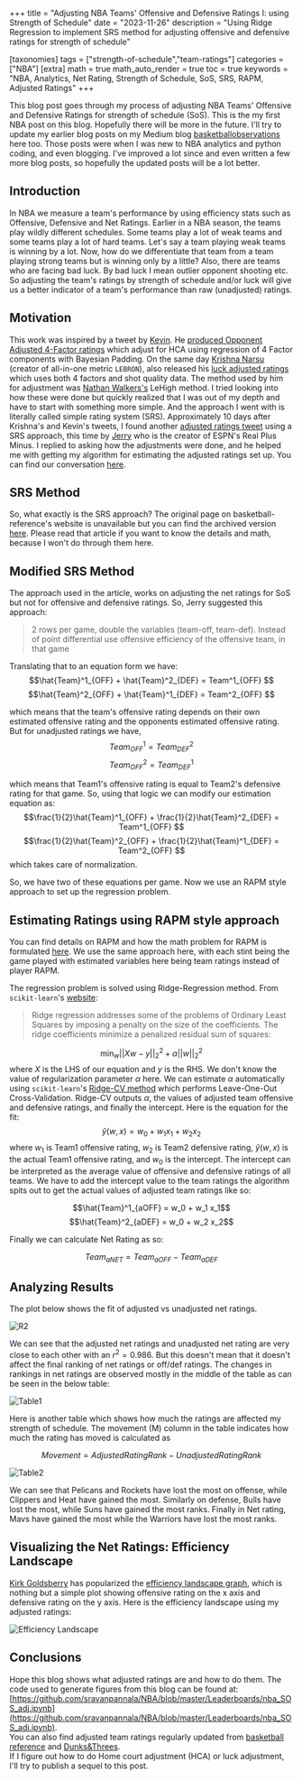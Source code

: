 +++
title = "Adjusting NBA Teams' Offensive and Defensive Ratings I: using Strength of Schedule"
date = "2023-11-26"
description = "Using Ridge Regression to implement SRS method for adjusting offensive and defensive ratings for strength of schedule"

[taxonomies]
tags = ["strength-of-schedule","team-ratings"]
categories = ["NBA"]
[extra]
math = true
math_auto_render = true
toc = true
keywords = "NBA, Analytics, Net Rating, Strength of Schedule, SoS, SRS, RAPM, Adjusted Ratings"
+++

This blog post goes through my process of adjusting NBA Teams' Offensive and Defensive Ratings for strength of schedule (SoS). This is the my first NBA post on this blog. Hopefully there will be more in the future. I'll try to update my earlier blog posts on my Medium blog [basketballobservations](https://medium.com/basketballobservations) here too. Those posts were when I was new to NBA analytics and python coding, and even blogging. I've improved a lot since and even written a few more blog posts, so hopefully the updated posts will be a lot better.

## Introduction

In NBA we measure a team's performance by using efficiency stats such as Offensive, Defensive and Net Ratings. Earlier in a NBA season, the teams play wildly different schedules. Some teams play a lot of weak teams and some teams play a lot of hard teams. Let's say a team playing weak teams is winning by a lot. Now, how do we differentiate that team from a team playing strong teams but is winning only by a little? Also, there are teams who are facing bad luck. By bad luck I mean outlier opponent shooting etc. So adjusting the team's ratings by strength of schedule and/or luck will give us a better indicator of a team's performance than raw (unadjusted) ratings.

## Motivation
This work was inspired by a tweet by [Kevin](https://twitter.com/NBACouchside). He [produced Opponent Adjusted 4-Factor ratings](https://twitter.com/NBACouchside/status/1720610641281429771) which adjust for HCA using regression of 4 Factor components with Bayesian Padding. On the same day [Krishna Narsu](https://twitter.com/knarsu3) (creator of all-in-one metric `LEBRON`), also released his [luck adjusted ratings](https://twitter.com/knarsu3/status/1611511553588600832) which uses both 4 factors and shot quality data. The method used by him for adjustment was [Nathan Walkers's](https://twitter.com/bbstats) LeHigh method. I tried looking into how these were done but quickly realized that I was out of my depth and have to start with something more simple. And the approach I went with is literally called simple rating system (SRS). Approximately 10 days after Krishna's and Kevin's tweets, I found another [adjusted ratings tweet](https://twitter.com/JerryEngelmann/status/1723566732038799456) using a SRS approach, this time by [Jerry](https://twitter.com/JerryEngelmann) who is the creator of ESPN's Real Plus Minus. I replied to asking how the adjustments were done, and he helped me with getting my algorithm for estimating the adjusted ratings set up.  You can find our conversation [here](https://x.com/SravanNBA/status/1724250684181348458?s=20).

## SRS Method
So, what exactly is the SRS approach? The original page on basketball-reference's website is unavailable but you can find the archived version [here](https://web.archive.org/web/20161031224357/http://www.pro-football-reference.com/blog/index4837.html). Please read that article if you want to know the details and math, because I won't do through them here. 

## Modified SRS Method
The approach used in the article, works on adjusting the net ratings for SoS but not for offensive and defensive ratings. So, Jerry suggested this approach:
> 2 rows per game, double the variables (team-off, team-def). Instead of point differential use offensive efficiency of the offensive team, in that game

Translating that to an equation form we have:
$$\hat{Team}^1_{OFF} + \hat{Team}^2_{DEF} = Team^1_{OFF} $$
$$\hat{Team}^2_{OFF} + \hat{Team}^1_{DEF} = Team^2_{OFF} $$

which means that the team's offensive rating depends on their own estimated offensive rating and the opponents estimated offensive rating. 
But for unadjusted ratings we have, 
$$Team^1_{OFF} = Team^2_{DEF} $$
$$Team^2_{OFF} = Team^1_{DEF} $$

which means that Team1's offensive rating is equal to Team2's defensive rating for that game. So, using that logic we can modify our estimation equation as:
$$\frac{1}{2}\hat{Team}^1_{OFF} + \frac{1}{2}\hat{Team}^2_{DEF} = Team^1_{OFF} $$
$$\frac{1}{2}\hat{Team}^2_{OFF} + \frac{1}{2}\hat{Team}^1_{DEF} = Team^2_{OFF} $$
which takes care of normalization.

So, we have two of these equations per game. Now we use an RAPM style approach to set up the regression problem. 

## Estimating Ratings using RAPM style approach
You can find details on RAPM and how the math problem for RAPM is formulated [here](https://squared2020.com/2017/09/18/deep-dive-on-regularized-adjusted-plus-minus-i-introductory-example/). We use the same approach here, with each stint being the game played with estimated variables here being team ratings instead of player RAPM.

The regression problem is solved using Ridge-Regression method. From `scikit-learn`'s [website](https://scikit-learn.org/stable/modules/linear_model.html#ridge-regression-and-classification):
> Ridge regression addresses some of the problems of Ordinary Least Squares by imposing a penalty on the size of the coefficients. The ridge coefficients minimize a penalized residual sum of squares:

$$\min_{w} || X w - y||_2^2 + \alpha ||w||_2^2$$
where $X$ is the LHS of our equation and $y$ is the RHS.
We don't know the value of regularization parameter $\alpha$ here. We can estimate $\alpha$ automatically using `scikit-learn`'s [Ridge-CV method](https://scikit-learn.org/stable/modules/generated/sklearn.linear_model.RidgeCV.html#sklearn.linear_model.RidgeCV) which performs Leave-One-Out Cross-Validation. Ridge-CV outputs $\alpha$, the values of adjusted team offensive and defensive ratings, and finally the intercept.
Here is the equation for the fit:
$$\hat{y}(w, x) = w_0 + w_1 x_1 +  w_2 x_2$$
where $w_1$ is Team1 offensive rating, $w_2$ is Team2 defensive rating, $\hat{y}(w, x)$ is the actual Team1 offensive rating, and $w_0$ is the intercept.  The intercept can be interpreted as the average value of offensive and defensive ratings of all teams. 
We have to add the intercept value to the team ratings the algorithm spits out to get the actual values of adjusted team ratings like so:

$$\hat{Team}^1_{aOFF} = w_0 + w_1 x_1$$
$$\hat{Team}^2_{aDEF} = w_0 + w_2 x_2$$

Finally we can calculate Net Rating as so:

$$ Team_{aNET} = Team_{aOFF} - Team_{aDEF}$$

## Analyzing Results
The plot below shows the fit of adjusted vs unadjusted net ratings.

![R2](./nba_sosadj_1.png)

We can see that the adjusted net ratings and unadjusted net rating are very close to each other with an $r^2 = 0.986$. But this doesn't mean that it doesn't affect the final ranking of net ratings or off/def ratings. The changes in rankings in net ratings are observed mostly in the middle of the table as can be seen in the below table:

![Table1](./nba_sosadj_2.png)

Here is another table which shows how much the ratings are affected my strength of schedule. The movement (M) column in the table indicates how much the rating has moved is calculated as 

$$ Movement = Adjusted Rating Rank - Unadjusted Rating Rank $$

![Table2](./nba_sosadj_3.png)

We can see that Pelicans and Rockets have lost the most on offense, while Clippers and Heat have gained the most. Similarly on defense, Bulls have lost the most, while Suns have gained the most ranks. Finally in Net rating, Mavs have gained the most while the Warriors have lost the most ranks.

## Visualizing the Net Ratings: Efficiency Landscape

[Kirk Goldsberry](https://twitter.com/kirkgoldsberry) has popularized the [efficiency landscape graph](https://x.com/kirkgoldsberry/status/1728091510086742216?s=20), which is nothing but a simple plot showing offensive rating on the x axis and defensive rating on the y axis. Here is the efficiency landscape using my adjusted ratings:

![Efficiency Landscape](./nba_sosadj_4.png)

## Conclusions
Hope this blog shows what adjusted ratings are and how to do them. The code used to generate figures from this blog can be found at:
[https://github.com/sravanpannala/NBA/blob/master/Leaderboards/nba_SOS_adj.ipynb](https://github.com/sravanpannala/NBA/blob/master/Leaderboards/nba_SOS_adj.ipynb).  
You can also find adjusted team ratings regularly updated from [basketball reference](https://www.basketball-reference.com/leagues/NBA_2024_ratings.html#ratings) and [Dunks&Threes](https://dunksandthrees.com/).  
If I figure out how to do Home court adjustment (HCA) or luck adjustment, I'll try to publish a sequel to this post.